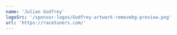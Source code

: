 ```yaml
---
name: 'Julian Godfrey'
logoSrc: '/sponsor-logos/Godfrey-artwork-removebg-preview.png'
url: 'https://racetuners.com/'
---
```

